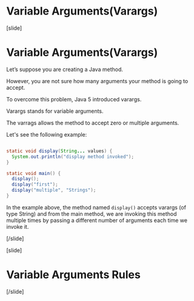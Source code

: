 # Variable Arguments(Varargs)

[slide]

# Variable Arguments(Varargs)

Let’s suppose you are creating a Java method. 

However, you are not sure how many arguments your method is going to accept. 

To overcome this problem, Java 5 introduced varargs.

Varargs stands for variable arguments.

The varrags allows the method to accept zero or multiple arguments.

Let's see the following example:

```java

static void display(String... values) {  
  System.out.println("display method invoked");  
} 

static void main() {
  display();
  display("first");
  display("multiple", "Strings"); 
}

```

In the example above, the method named `display()` accepts varargs (of type String) and from the main method, we are invoking this method multiple times by passing a different number of arguments each time we invoke it.






[/slide]



[slide]

# Variable Arguments Rules


[/slide]